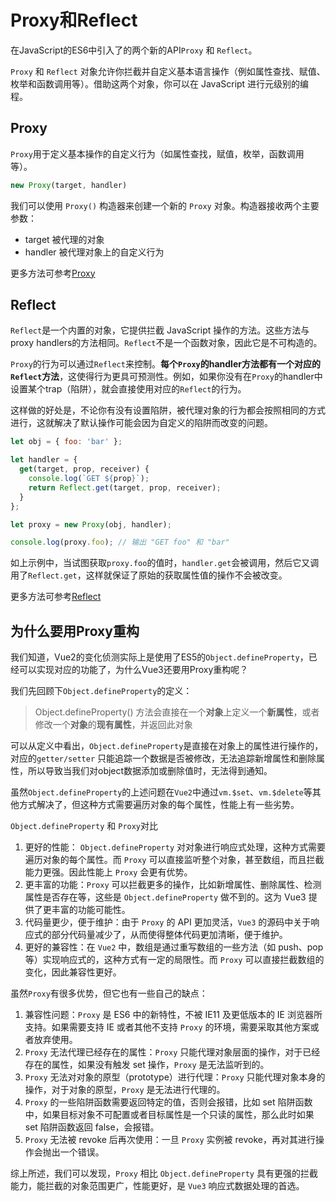 # Proxy和Reflect

在JavaScript的ES6中引入了的两个新的API`Proxy` 和 `Reflect`。

`Proxy` 和 `Reflect` 对象允许你拦截并自定义基本语言操作（例如属性查找、赋值、枚举和函数调用等）。借助这两个对象，你可以在 JavaScript 进行元级别的编程。

## Proxy

`Proxy`用于定义基本操作的自定义行为（如属性查找，赋值，枚举，函数调用等）。

```js
new Proxy(target, handler)
```

我们可以使用 `Proxy()` 构造器来创建一个新的 `Proxy` 对象。构造器接收两个主要参数：

- target 被代理的对象
- handler 被代理对象上的自定义行为

更多方法可参考[Proxy](https://developer.mozilla.org/zh-CN/docs/Web/JavaScript/Reference/Global_Objects/Proxy/Proxy)

## Reflect

`Reflect`是一个内置的对象，它提供拦截 JavaScript 操作的方法。这些方法与proxy handlers的方法相同。`Reflect`不是一个函数对象，因此它是不可构造的。

`Proxy`的行为可以通过`Reflect`来控制。**每个`Proxy`的handler方法都有一个对应的`Reflect`方法**，这使得行为更具可预测性。例如，如果你没有在`Proxy`的handler中设置某个trap（陷阱），就会直接使用对应的`Reflect`的行为。

这样做的好处是，不论你有没有设置陷阱，被代理对象的行为都会按照相同的方式进行，这就解决了默认操作可能会因为自定义的陷阱而改变的问题。

```javascript
let obj = { foo: 'bar' };

let handler = {
  get(target, prop, receiver) {
    console.log(`GET ${prop}`);
    return Reflect.get(target, prop, receiver);
  }
};

let proxy = new Proxy(obj, handler);

console.log(proxy.foo); // 输出 "GET foo" 和 "bar"
```

如上示例中，当试图获取`proxy.foo`的值时，`handler.get`会被调用，然后它又调用了`Reflect.get`，这样就保证了原始的获取属性值的操作不会被改变。

更多方法可参考[Reflect](https://developer.mozilla.org/zh-CN/docs/Web/JavaScript/Reference/Global_Objects/Reflect)

## 为什么要用Proxy重构

我们知道，Vue2的变化侦测实际上是使用了ES5的`Object.defineProperty`，已经可以实现对应的功能了，为什么Vue3还要用Proxy重构呢？

我们先回顾下`Object.defineProperty`的定义：

> Object.defineProperty() 方法会直接在一个**对象**上定义一个**新属性**，或者修改一个**对象**的**现有属性**，并返回此对象

可以从定义中看出，`Object.defineProperty`是直接在对象上的属性进行操作的，对应的`getter/setter` 只能追踪一个数据是否被修改，无法追踪新增属性和删除属性，所以导致当我们对object数据添加或删除值时，无法得到通知。

虽然`Object.defineProperty`的上述问题在`Vue2`中通过`vm.$set`、`vm.$delete`等其他方式解决了，但这种方式需要遍历对象的每个属性，性能上有一些劣势。

`Object.defineProperty` 和 `Proxy`对比

1. 更好的性能： `Object.defineProperty` 对对象进行响应式处理，这种方式需要遍历对象的每个属性。而 `Proxy` 可以直接监听整个对象，甚至数组，而且拦截能力更强。因此性能上 `Proxy` 会更有优势。
2. 更丰富的功能：`Proxy` 可以拦截更多的操作，比如新增属性、删除属性、检测属性是否存在等，这些是 `Object.defineProperty` 做不到的。这为 Vue3 提供了更丰富的功能可能性。
3. 代码量更少，便于维护：由于 `Proxy` 的 API 更加灵活，`Vue3` 的源码中关于响应式的部分代码量减少了，从而使得整体代码更加清晰，便于维护。
4. 更好的兼容性：在 `Vue2` 中，数组是通过重写数组的一些方法（如 push、pop 等）实现响应式的，这种方式有一定的局限性。而 `Proxy` 可以直接拦截数组的变化，因此兼容性更好。

虽然`Proxy`有很多优势，但它也有一些自己的缺点：

1. 兼容性问题：`Proxy` 是 ES6 中的新特性，不被 IE11 及更低版本的 IE 浏览器所支持。如果需要支持 IE 或者其他不支持 `Proxy` 的环境，需要采取其他方案或者放弃使用。
2. `Proxy` 无法代理已经存在的属性：`Proxy` 只能代理对象层面的操作，对于已经存在的属性，如果没有触发 set 操作，`Proxy` 是无法监听到的。
3. `Proxy` 无法对对象的原型（prototype）进行代理：`Proxy` 只能代理对象本身的操作，对于对象的原型，`Proxy` 是无法进行代理的。
4. `Proxy` 的一些陷阱函数需要返回特定的值，否则会报错，比如 set 陷阱函数中，如果目标对象不可配置或者目标属性是一个只读的属性，那么此时如果 set 陷阱函数返回 false，会报错。
5. `Proxy` 无法被 revoke 后再次使用：一旦 `Proxy` 实例被 revoke，再对其进行操作会抛出一个错误。

综上所述，我们可以发现，`Proxy` 相比 `Object.defineProperty` 具有更强的拦截能力，能拦截的对象范围更广，性能更好，是 `Vue3` 响应式数据处理的首选。
